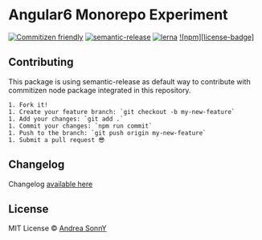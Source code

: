 # Angular6 Monorepo Experiment

[![Commitizen friendly](https://img.shields.io/badge/commitizen-friendly-brightgreen.svg)](http://commitizen.github.io/cz-cli/)
[![semantic-release](https://img.shields.io/badge/%20%20%F0%9F%93%A6%F0%9F%9A%80-semantic--release-e10079.svg)](https://github.com/semantic-release/semantic-release)
[![lerna](https://img.shields.io/badge/maintained%20with-lerna-cc00ff.svg)](https://lernajs.io/)
[![npm][license-badge]](https://andreasonny.mit-license.org/@2018/)

## Contributing

This package is using semantic-release as default way to contribute with commitizen node package integrated in this repository.

```
1. Fork it!
1. Create your feature branch: `git checkout -b my-new-feature`
1. Add your changes: `git add .`
1. Commit your changes: `npm run commit`
1. Push to the branch: `git push origin my-new-feature`
1. Submit a pull request 😎
```

## Changelog

Changelog [available here](https://github.com/andreasonny83/angular6-monorepo-experiment/blob/master/CHANGELOG.md)

## License

MIT License © [Andrea SonnY](https://andreasonny.mit-license.org)